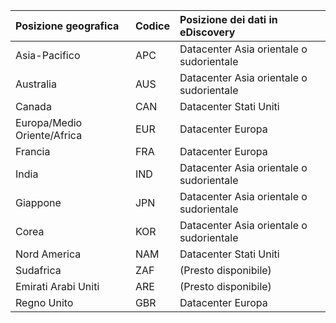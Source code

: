 
|**Posizione geografica**             |**Codice**|**Posizione dei dati in eDiscovery**      |
|:----------------------------|:-------|:---------------------------------|
|Asia-Pacifico                 |APC     |Datacenter Asia orientale o sudorientale|
|Australia                    |AUS     |Datacenter Asia orientale o sudorientale|
|Canada                       |CAN     |Datacenter Stati Uniti                    |
|Europa/Medio Oriente/Africa|EUR     |Datacenter Europa                |
|Francia                       |FRA     |Datacenter Europa                |
|India                        |IND     |Datacenter Asia orientale o sudorientale|
|Giappone                        |JPN     |Datacenter Asia orientale o sudorientale|
|Corea                        |KOR     |Datacenter Asia orientale o sudorientale|
|Nord America                |NAM     |Datacenter Stati Uniti                    |
|Sudafrica                 |ZAF     |(Presto disponibile)                     |
|Emirati Arabi Uniti         |ARE     |(Presto disponibile)                     |
|Regno Unito               |GBR     |Datacenter Europa                |
